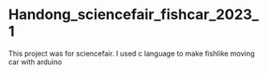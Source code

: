 # Handong_sciencefair_fishcar_2023_1
This project was for sciencefair. I used c language to make fishlike moving car with arduino
